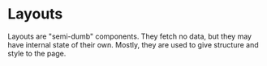 # Layouts

Layouts are "semi-dumb" components. They fetch no data, but they may have internal state of their own. Mostly, they are used to give structure and style to the page.